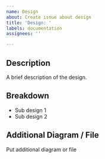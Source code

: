 ```yaml
---
name: Design
about: Create issue about design
title: 'Design: '
labels: documentation
assignees: ''

---
```


## Description
A brief description of the design.

## Breakdown
- Sub design 1
- Sub design 2

## Additional Diagram / File
Put additional diagram or file